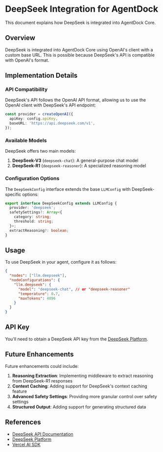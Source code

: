# DeepSeek Integration for AgentDock

This document explains how DeepSeek is integrated into AgentDock Core.

## Overview

DeepSeek is integrated into AgentDock Core using OpenAI's client with a custom base URL. This is possible because DeepSeek's API is compatible with OpenAI's format.

## Implementation Details

### API Compatibility

DeepSeek's API follows the OpenAI API format, allowing us to use the OpenAI client with DeepSeek's API endpoint:

```typescript
const provider = createOpenAI({
  apiKey: config.apiKey,
  baseURL: 'https://api.deepseek.com/v1',
});
```

### Available Models

DeepSeek offers two main models:

1. **DeepSeek-V3** (`deepseek-chat`): A general-purpose chat model
2. **DeepSeek-R1** (`deepseek-reasoner`): A specialized reasoning model

### Configuration Options

The `DeepSeekConfig` interface extends the base `LLMConfig` with DeepSeek-specific options:

```typescript
export interface DeepSeekConfig extends LLMConfig {
  provider: 'deepseek';
  safetySettings?: Array<{
    category: string;
    threshold: string;
  }>;
  extractReasoning?: boolean;
}
```

## Usage

To use DeepSeek in your agent, configure it as follows:

```json
{
  "nodes": ["llm.deepseek"],
  "nodeConfigurations": {
    "llm.deepseek": {
      "model": "deepseek-chat", // or "deepseek-reasoner"
      "temperature": 0.7,
      "maxTokens": 4096
    }
  }
}
```

## API Key

You'll need to obtain a DeepSeek API key from the [DeepSeek Platform](https://platform.deepseek.com/api_keys).

## Future Enhancements

Future enhancements could include:

1. **Reasoning Extraction**: Implementing middleware to extract reasoning from DeepSeek-R1 responses
2. **Context Caching**: Adding support for DeepSeek's context caching feature
3. **Advanced Safety Settings**: Providing more granular control over safety settings
4. **Structured Output**: Adding support for generating structured data

## References

- [DeepSeek API Documentation](https://api-docs.deepseek.com/)
- [DeepSeek Platform](https://platform.deepseek.com/)
- [Vercel AI SDK](https://sdk.vercel.ai/docs)
